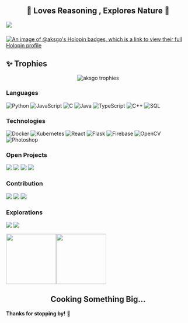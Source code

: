 <h2 align="center"> 🧠 Loves Reasoning , Explores Nature 🌿 </h2>


<div align="left">
  <img src="https://profile-counter.glitch.me/aksgo/count.svg?"  />
</div>

### 
[![An image of @aksgo's Holopin badges, which is a link to view their full Holopin profile](https://holopin.me/aksgo)](https://holopin.io/@aksgo)


## ✨ Trophies

<p align="center">
  <img src="https://github-profile-trophy.vercel.app/?username=aksgo&theme=darkhub&no-frame=true&column=7" alt="aksgo trophies" />
</p>

### Languages

![Python](https://img.shields.io/badge/-Python-000?&logo=Python)
![JavaScript](https://img.shields.io/badge/-JavaScript-000?&logo=JavaScript)
![C](https://img.shields.io/badge/-C-000?&logo=C)
![Java](https://img.shields.io/badge/-Java-000?&logo=Java&logoColor=007396)
![TypeScript](https://img.shields.io/badge/-TypeScript-000?&logo=TypeScript)
![C++](https://img.shields.io/badge/-C++-000?&logo=c%2b%2b&logoColor=00599C)
![SQL](https://img.shields.io/badge/-SQL-000?&logo=MySQL)

### Technologies

![Docker](https://img.shields.io/badge/-Docker-000?&logo=Docker)
![Kubernetes](https://img.shields.io/badge/-Kubernetes-000?&logo=Kubernetes)
![React](https://img.shields.io/badge/-React-000?&logo=React)
![Flask](https://img.shields.io/badge/-Flask-000?logo=Flask)
![Firebase](https://img.shields.io/badge/-Firebase-000?logo=Firebase)
![OpenCV](https://img.shields.io/badge/-OpenCV-000?logo=opencv&logoColor=white)
![Photoshop](https://img.shields.io/badge/-Photoshop-000?logo=adobephotoshop&logoColor=white)

### Open Projects

[![](https://img.shields.io/badge/-🧑‍💻%20UniAlgo-000)](https://github.com/Aksgo/unialgo)
[![](https://img.shields.io/badge/-🚥%20DOME%20Optimizer-000)](https://github.com/Aksgo/DOME-traffic-optimizer)
[![](https://img.shields.io/badge/-Terminal%20Coder-000?logo=gnubash&logoColor=white)](https://github.com/Aksgo/cli-coding-platform)
[![](https://img.shields.io/badge/-📂%20Scripty-000)](https://github.com/Aksgo/scripty)


### Contribution
[![](https://img.shields.io/badge/-🏫%20FedEx%20Inter%20IIT-000)](https://github.com/Aksgo/unialgo)
[![](https://img.shields.io/badge/-🧑‍🚀%20IIT%20BHU%20Astronomy-000)](https://github.com/Aksgo/Astronomy-IIT-BHU-core)
[![](https://img.shields.io/badge/-StockMind-000?logo=plotly&logoColor=white)](https://github.com/Aksgo/StockMind)

### Explorations
[![](https://img.shields.io/badge/-Quantum%20Information-000?logo=qiskit&logoColor=white)](https://github.com/Aksgo/Quantum-Information)
[![](https://img.shields.io/badge/-Invisibility%20Cloak-000?logo=opencv&logoColor=white)](https://github.com/Aksgo/Invisibility-Cloak)


<a href="github.com/aksgo"><img height="137px" src="https://github-readme-stats.vercel.app/api?username=aksgo&hide_title=true&hide_border=true&show_icons=true&include_all_commits=true&count_private=true&line_height=21&text_color=000&icon_color=000&bg_color=0,ea6161,ffc64d,fffc4d,52fa5a&theme=graywhite" /><!-- wi*quL3fcV --><img height="137px" src="https://github-readme-stats.vercel.app/api/top-langs/?username=aksgo&hide=html&hide_title=true&hide_border=true&layout=compact&langs_count=6&exclude_repo=comp426,Redventures-Movie-Quotes&text_color=000&icon_color=fff&bg_color=0,52fa5a,4dfcff,c64dff&theme=graywhite" /></a>



<h2 align="center">Cooking Something Big...</h2>


**Thanks for stopping by!** 🌟

